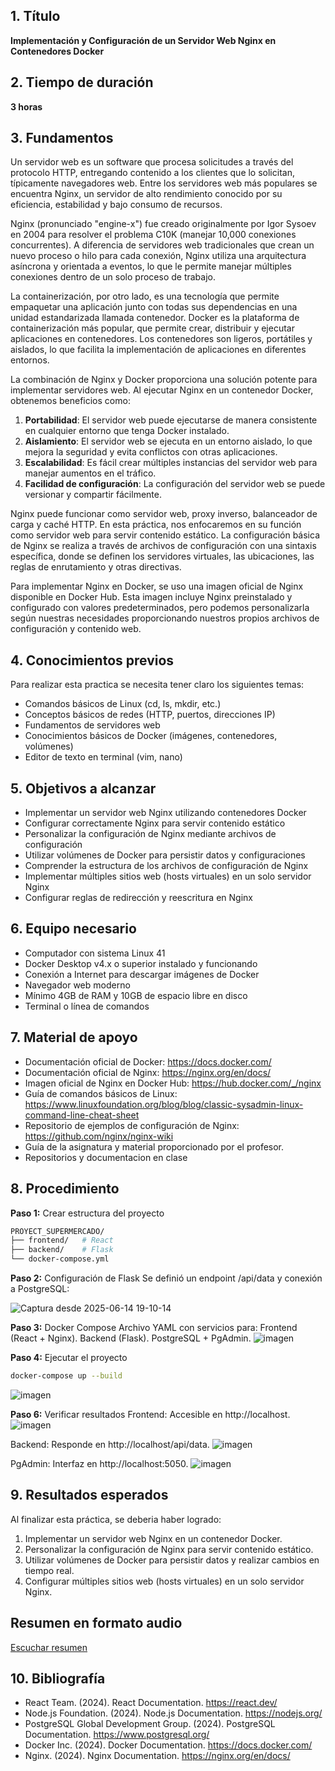 

## 1. Título  
**Implementación y Configuración de un Servidor Web Nginx en Contenedores Docker**

## 2. Tiempo de duración  
**3 horas**

## 3. Fundamentos
Un servidor web es un software que procesa solicitudes a través del protocolo HTTP, entregando contenido a los clientes que lo solicitan, típicamente navegadores web. Entre los servidores web más populares se encuentra Nginx, un servidor de alto rendimiento conocido por su eficiencia, estabilidad y bajo consumo de recursos.

Nginx (pronunciado "engine-x") fue creado originalmente por Igor Sysoev en 2004 para resolver el problema C10K (manejar 10,000 conexiones concurrentes). A diferencia de servidores web tradicionales que crean un nuevo proceso o hilo para cada conexión, Nginx utiliza una arquitectura asíncrona y orientada a eventos, lo que le permite manejar múltiples conexiones dentro de un solo proceso de trabajo.

La containerización, por otro lado, es una tecnología que permite empaquetar una aplicación junto con todas sus dependencias en una unidad estandarizada llamada contenedor. Docker es la plataforma de containerización más popular, que permite crear, distribuir y ejecutar aplicaciones en contenedores. Los contenedores son ligeros, portátiles y aislados, lo que facilita la implementación de aplicaciones en diferentes entornos.

La combinación de Nginx y Docker proporciona una solución potente para implementar servidores web. Al ejecutar Nginx en un contenedor Docker, obtenemos beneficios como:

1. **Portabilidad**: El servidor web puede ejecutarse de manera consistente en cualquier entorno que tenga Docker instalado.
2. **Aislamiento**: El servidor web se ejecuta en un entorno aislado, lo que mejora la seguridad y evita conflictos con otras aplicaciones.
3. **Escalabilidad**: Es fácil crear múltiples instancias del servidor web para manejar aumentos en el tráfico.
4. **Facilidad de configuración**: La configuración del servidor web se puede versionar y compartir fácilmente.

Nginx puede funcionar como servidor web, proxy inverso, balanceador de carga y caché HTTP. En esta práctica, nos enfocaremos en su función como servidor web para servir contenido estático. La configuración básica de Nginx se realiza a través de archivos de configuración con una sintaxis específica, donde se definen los servidores virtuales, las ubicaciones, las reglas de enrutamiento y otras directivas.

Para implementar Nginx en Docker, se uso una imagen oficial de Nginx disponible en Docker Hub. Esta imagen incluye Nginx preinstalado y configurado con valores predeterminados, pero podemos personalizarla según nuestras necesidades proporcionando nuestros propios archivos de configuración y contenido web.

## 4. Conocimientos previos  
Para realizar esta practica se necesita tener claro los siguientes temas:
- Comandos básicos de Linux (cd, ls, mkdir, etc.)
- Conceptos básicos de redes (HTTP, puertos, direcciones IP)
- Fundamentos de servidores web
- Conocimientos básicos de Docker (imágenes, contenedores, volúmenes)
- Editor de texto en terminal (vim, nano)

## 5. Objetivos a alcanzar  
- Implementar un servidor web Nginx utilizando contenedores Docker
- Configurar correctamente Nginx para servir contenido estático
- Personalizar la configuración de Nginx mediante archivos de configuración
- Utilizar volúmenes de Docker para persistir datos y configuraciones
- Comprender la estructura de los archivos de configuración de Nginx
- Implementar múltiples sitios web (hosts virtuales) en un solo servidor Nginx
- Configurar reglas de redirección y reescritura en Nginx

## 6. Equipo necesario  

- Computador con sistema Linux 41
- Docker Desktop v4.x o superior instalado y funcionando
- Conexión a Internet para descargar imágenes de Docker
- Navegador web moderno 
- Mínimo 4GB de RAM y 10GB de espacio libre en disco
- Terminal o línea de comandos

## 7. Material de apoyo  

   
- Documentación oficial de Docker: https://docs.docker.com/
- Documentación oficial de Nginx: https://nginx.org/en/docs/
- Imagen oficial de Nginx en Docker Hub: https://hub.docker.com/_/nginx
- Guía de comandos básicos de Linux: https://www.linuxfoundation.org/blog/blog/classic-sysadmin-linux-command-line-cheat-sheet
- Repositorio de ejemplos de configuración de Nginx: https://github.com/nginx/nginx-wiki 
- Guía de la asignatura y material proporcionado por el profesor.  
- Repositorios y documentacion en clase

## 8. Procedimiento  

**Paso 1:**  Crear estructura del proyecto
```bash
PROYECT_SUPERMERCADO/
├── frontend/   # React
├── backend/    # Flask
└── docker-compose.yml

```


**Paso 2:**   Configuración de Flask
Se definió un endpoint /api/data y conexión a PostgreSQL:

![Captura desde 2025-06-14 19-10-14](https://github.com/user-attachments/assets/e07aca18-7b6e-4a24-970f-a3a68abc66eb)


**Paso 3:**  Docker Compose
Archivo YAML con servicios para:
  Frontend (React + Nginx).
  Backend (Flask).
  PostgreSQL + PgAdmin.
  ![imagen](https://github.com/user-attachments/assets/245822b7-1afb-4843-9bd5-37a8d3928394)



**Paso 4:** Ejecutar el proyecto
```bash
docker-compose up --build
```
![imagen](https://github.com/user-attachments/assets/c26c5cdd-4f87-41ae-af4a-e3a691ca9676)


**Paso 6:** Verificar resultados
  Frontend: Accesible en http://localhost.
  ![imagen](https://github.com/user-attachments/assets/53961c04-0e2b-4da0-8610-b9e9d2bb8074)


  Backend: Responde en http://localhost/api/data.
![imagen](https://github.com/user-attachments/assets/57f1b7b0-72a2-4fb6-9a41-e2130e237e0c)

  PgAdmin: Interfaz en http://localhost:5050.
 ![imagen](https://github.com/user-attachments/assets/5c006056-3daf-45ae-abfe-b4551ef8f003)

## 9. Resultados esperados

Al finalizar esta práctica, se deberia haber logrado:

1. Implementar un servidor web Nginx en un contenedor Docker.
2. Personalizar la configuración de Nginx para servir contenido estático.
3. Utilizar volúmenes de Docker para persistir datos y realizar cambios en tiempo real.
4. Configurar múltiples sitios web (hosts virtuales) en un solo servidor Nginx.

## Resumen en formato audio
[Escuchar resumen](https://drive.google.com/file/d/1cdiWFBgGhThUDgJlkwZA6KH0hqd7qpH8/view?usp=drive_link)



## 10. Bibliografía
- React Team. (2024). React Documentation. https://react.dev/
- Node.js Foundation. (2024). Node.js Documentation. https://nodejs.org/
- PostgreSQL Global Development Group. (2024). PostgreSQL Documentation. https://www.postgresql.org/
- Docker Inc. (2024). Docker Documentation. https://docs.docker.com/
- Nginx. (2024). Nginx Documentation. https://nginx.org/en/docs/

